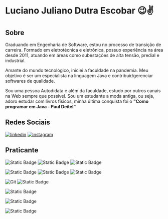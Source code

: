 # Luciano Juliano Dutra Escobar :wink::v:

## Sobre
Graduando em Engenharia de Software, estou no processo de transição de carreira. Formado em eletrotécnica e eletrônica, possuo experiência na área desde 2011, atuando em áreas como subestações de alta tensão, predial e industrial.

Amante do mundo tecnológico, iniciei a faculdade na pandemia. Meu objetivo é ser um especialista na linguagem Java e contribuir/gerenciar softwares de qualidade.

Sou uma pessoa Autodidata e além da faculdade, estudo por outros canais na Web sempre que possível. Sou um estudante a moda antiga, ou seja, adoro estudar com livros físicos, minha última conquista foi o **"Como programar em Java - Paul Deitel"**

## Redes Sociais


[![linkedin](https://img.shields.io/badge/linkedin-000?style=for-the-badge&logo=linkedin&logoColor=blue)](https://www.linkedin.com/in/lucianojdescobar/)
[![instagram](https://img.shields.io/badge/instagram-000?style=for-the-badge&logo=instagram&logoColor=blue)](https://www.instagram.com/luciano.dutraescobar/)


## Praticante

![Static Badge](https://img.shields.io/badge/Java-000?style=for-the-badge&logo=oracle&logoColor=%23F80000)
![Static Badge](https://img.shields.io/badge/Spring-000?style=for-the-badge&logo=spring&logoColor=%236DB33F)
![Static Badge](https://img.shields.io/badge/Hibernate-000?style=for-the-badge&logo=hibernate&logoColor=%2359666C)

![Static Badge](https://img.shields.io/badge/html_5_-000?style=for-the-badge&logo=html5&logoColor=%23E34F26)
![Static Badge](https://img.shields.io/badge/Css_3_-000?style=for-the-badge&logo=css3&logoColor=%23ffffff)
![Static Badge](https://img.shields.io/badge/JavaScript-000?style=for-the-badge&logo=javascript&logoColor=%23FFCE00)

![Git](https://img.shields.io/badge/Git-000?style=for-the-badge&logo=git&logoColor=%23F05032)
![Static Badge](https://img.shields.io/badge/GitHub-000?style=for-the-badge&logo=github&logoColor=%23ffffff)

![Static Badge](https://img.shields.io/badge/MySql-000?style=for-the-badge&logo=mysql&logoColor=%234479A1)

![Static Badge](https://img.shields.io/badge/Apache_Maven-000?style=for-the-badge&logo=apache&logoColor=%23C71A36)

![Static Badge](https://img.shields.io/badge/Eclipse_IDE-000?style=for-the-badge&logo=eclipseide&logoColor=%232C2255)
